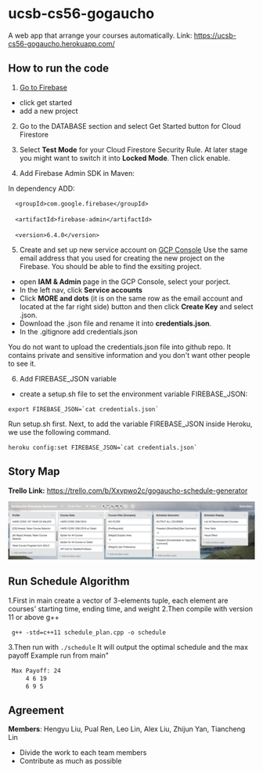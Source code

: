 # ucsb-cs56-gogaucho
A web app that arrange your courses automatically.
Link: https://ucsb-cs56-gogaucho.herokuapp.com/

## How to run the code
1. [Go to Firebase](https://firebase.google.com/)
* click get started
* add a new project

2. Go to the DATABASE section and select Get Started button for Cloud Firestore

3. Select **Test Mode** for your Cloud Firestore Security Rule. At later stage you might want to switch it into **Locked Mode**. Then click enable.


4. Add Firebase Admin SDK in Maven:

In dependency ADD:

```
  <groupId>com.google.firebase</groupId>
  
  <artifactId>firebase-admin</artifactId>
  
  <version>6.4.0</version>

```

5. Create and set up new service account on [GCP Console](https://console.cloud.google.com/)
Use the same email address that you used for creating the new project on the Firebase. You should be able to find the exsiting project.

* open **IAM & Admin** page in the GCP Console, select your porject.
* In the left nav, click **Service accounts**
* Click **MORE and dots** (it is on the same row as the email account and located at the far right side) button and then click **Create Key** and select .json. 
* Download the .json file and rename it into **credentials.json**. 
* In the .gitignore add credentials.json

You do not want to upload the credentials.json file into github repo.
It contains private and sensitive information and you don't want other people to see it. 

6. Add FIREBASE_JSON variable

* create a setup.sh file to set the environment variable FIREBASE_JSON:

```
export FIREBASE_JSON=`cat credentials.json`
```
Run setup.sh first. Next, to add the variable FIREBASE_JSON inside Heroku, we use the following command.
```
heroku config:set FIREBASE_JSON=`cat credentials.json`
```
## Story Map
**Trello Link:** https://trello.com/b/Xxvpwo2c/gogaucho-schedule-generator

![Snapshot](cs56/m18/story.png)

## Run Schedule Algorithm
1.First in main create a vector of 3-elements tuple, each element are courses' starting time, ending time, and weight
2.Then compile with version 11 or above g++
```
 g++ -std=c++11 schedule_plan.cpp -o schedule
```

3.Then run with ``` ./schedule ```
  It will output the optimal schedule and the max payoff
  Example run from main"
 ``` 
  Max Payoff: 24
      4 6 19
      6 9 5
```
## Agreement
**Members**: Hengyu Liu, Pual Ren, Leo Lin, Alex Liu, Zhijun Yan, Tiancheng Lin

- Divide the work to each team members
- Contribute as much as possible
